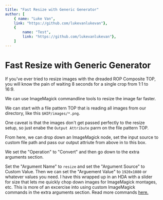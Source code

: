 ```yaml
---
title: "Fast Resize with Generic Generator"
author: [
	{ name: "Luke Van",
	link: "https://github.com/lukevanlukevan"},
	{
		name: "Test",
		link: "https://github.com/lukevanlukevan"},
	]
---
```


# Fast Resize with Generic Generator

If you've ever tried to resize images with the dreaded ROP Composite TOP, you will know the pain of waiting 8 seconds for a single crop from 1:1 to 16:9.

We can use ImageMagick commandline tools to resize the image far faster.

We can start with a file pattern TOP that is reading all images from our directory, like this `$HIP/images/*.png`.

One caveat is that the images don't get passed perfectly to the resize setup, so just enabe the `Output Attribute` parm on the file pattern TOP.

From here, we can drop down an ImageMagick node, set the input source to custom file path and pass our output attriute from above in to this box.

We set the "Operation" to "Convert" and then go down to the extra arguments section.

Set the "Argument Name" to `resize` and set the "Argument Source" to Custom Value. Then we can set the "Arguement Value" to `1920x1080` or whatever values you need. I have this wrapped up in an HDA with a slider for size that lets me quickly chop down images for ImageMagick montages, etc. This is more of an excercise into using custom ImageMagick commands in the extra arguments section. Read more commands [here.](https://imagemagick.org/script/command-line-options.php)
